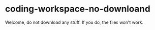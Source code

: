 # coding-workspace-no-downloand
Welcome, do not download any stuff. If you do, the files won't work.
